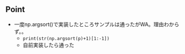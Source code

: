 ## Point
- 一度np.argsort()で実装したところサンプルは通ったがWA。理由わからず。。
  - `print(str(np.argsort(p)+1)[1:-1])`
  - 自前実装したら通った

